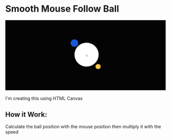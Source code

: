 # Smooth Mouse Follow Ball

![Preview](https://github.com/Erik3010/mouse-follow/blob/master/preview.gif)

I'm creating this using HTML Canvas

## How it Work:

Calculate the ball position with the mouse position then multiply it with the speed
